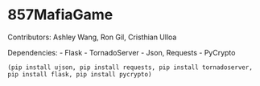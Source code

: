 # 857MafiaGame
Contributors: Ashley Wang, Ron Gil, Cristhian Ulloa

Dependencies:
	- Flask
	- TornadoServer
	- Json, Requests
	- PyCrypto

	(pip install ujson, pip install requests, pip install tornadoserver, pip install flask, pip install pycrypto)
